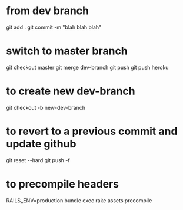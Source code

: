

# from dev branch
git add .
git commit -m "blah blah blah"
# switch to master branch
git checkout master
git merge dev-branch
git push
git push heroku


# to create new dev-branch
git checkout -b new-dev-branch

# to revert to a previous commit and update github
git reset --hard <old-commit-id>
git push -f

# to precompile headers
RAILS_ENV=production bundle exec rake assets:precompile



